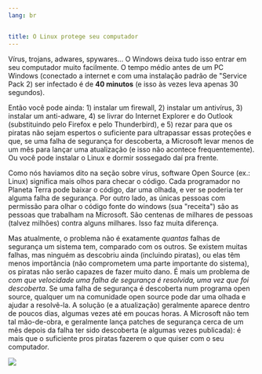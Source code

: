 ```yaml
---
lang: br


title: O Linux protege seu computador
---
```


Vírus, trojans, adwares, spywares... O Windows deixa tudo isso entrar 
em seu computador muito facilmente. O tempo médio antes de um PC Windows 
(conectado a internet e com uma instalação padrão de "Service Pack 2) 
ser infectado é de <b>40 minutos</b> (e isso às vezes leva apenas 30 
segundos).

Então você pode ainda: 1) instalar um firewall, 2) instalar um 
antivírus, 3) instalar um anti-adware, 4) se livrar do Internet Explorer 
e do Outlook (substituindo pelo Firefox e pelo Thunderbird), e 5) rezar 
para que os piratas não sejam espertos o suficiente para ultrapassar 
essas proteções e que, se uma falha de segurança for descoberta, a 
Microsoft levar menos de um mês para lançar uma atualização (e isso não 
acontece frequentemente). Ou você pode instalar o Linux e dormir 
sossegado daí pra frente.

Como nós haviamos dito na seção sobre vírus, software Open Source 
(ex.: Linux) significa mais olhos para checar o código. Cada programador 
no Planeta Terra pode baixar o código, dar uma olhada, e ver se poderia 
ter alguma falha de segurança. Por outro lado, as únicas pessoas com 
permissão para olhar o código fonte do windows (sua "receita") são as 
pessoas que trabalham na Microsoft. São centenas de milhares de pessoas 
(talvez milhões) contra alguns milhares. Isso faz muita diferença.

Mas atualmente, o problema não é exatamente <i>quantas</i> falhas de 
segurança um sistema tem, comparado com os outros. Se existem muitas 
falhas, mas ninguém as descobriu ainda (incluindo piratas), ou elas têm 
menos importância (não comprometem uma parte importante do sistema), os 
piratas não serão capazes de fazer muito dano. É mais um problema de <i>com que velocidade uma falha de segurança é resolvida, uma vez que foi descoberta</i>. Se uma falha de segurança é descoberta num programa open 
source, qualquer um na comunidade open source pode dar uma olhada e 
ajudar a resolvê-la. A solução (e a atualização) geralmente aparece 
dentro de poucos dias, algumas vezes até em poucas horas. A Microsoft 
não tem tal mão-de-obra, e geralmente lança patches de segurança cerca 
de um mês depois da falha ter sido descoberta (e algumas vezes 
publicada): é mais que o suficiente pros piratas fazerem o que quiser 
com o seu computador.

<img src="Images/security_thumb.png" />




